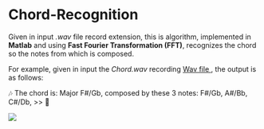 # Chord-Recognition

Given in input *.wav* file record extension, this is algorithm, implemented in **Matlab** and using **Fast Fourier Transformation (FFT)**, recognizes the chord so the notes from which is composed.

For example, given in input the *Chord.wav* recording [Wav file ](Chord-Recognition/chord-recognition.m), the output is as follows:

:notes: The chord is: Major F#/Gb, composed by these 3 notes: F#/Gb, A#/Bb, C#/Db, >> :guitar:

![](/Users/alfonsodamelio/Desktop/matlab.jpg)
